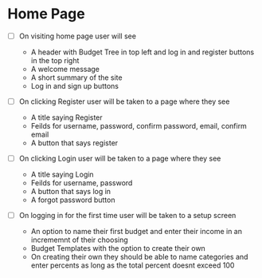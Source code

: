 # Home Page

- [ ] On visiting home page user will see

  - A header with Budget Tree in top left and log in and register buttons in the top right
  - A welcome message
  - A short summary of the site
  - Log in and sign up buttons

- [ ] On clicking Register user will be taken to a page where they see

  - A title saying Register
  - Feilds for username, password, confirm password, email, confirm email
  - A button that says register

- [ ] On clicking Login user will be taken to a page where they see

  - A title saying Login
  - Feilds for username, password
  - A button that says log in
  - A forgot password button

- [ ] On logging in for the first time user will be taken to a setup screen

  - An option to name their first budget and enter their income in an incrememnt of their choosing
  - Budget Templates with the option to create their own
  - On creating their own they should be able to name categories and enter percents as long as the total percent doesnt exceed 100
  
